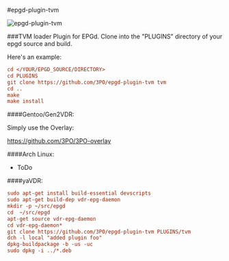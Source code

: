 #epgd-plugin-tvm

![epgd-plugin-tvm](http://dreipo.cc/tvm/tvmvdr2.png)

###TVM loader Plugin for EPGd.
Clone into the "PLUGINS" directory of your epgd source and build.

Here's an example:

```ini
cd </YOUR/EPGD_SOURCE/DIRECTORY>
cd PLUGINS
git clone https://github.com/3PO/epgd-plugin-tvm tvm
cd ..
make
make install
```

####Gentoo/Gen2VDR:

Simply use the Overlay:

https://github.com/3PO/3PO-overlay


####Arch Linux:

- ToDo


####yaVDR:

```ini
sudo apt-get install build-essential devscripts
sudo apt-get build-dep vdr-epg-daemon
mkdir -p ~/src/epgd
cd  ~/src/epgd
apt-get source vdr-epg-daemon
cd vdr-epg-daemon*
git clone https://github.com/3PO/epgd-plugin-tvm PLUGINS/tvm
dch -l local "added plugin foo"
dpkg-buildpackage -b -us -uc
sudo dpkg -i ../*.deb
```